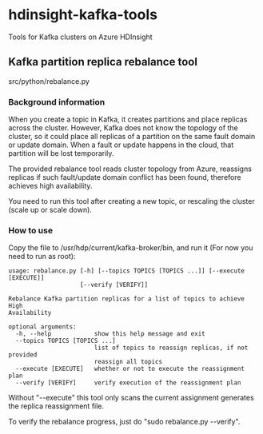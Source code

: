# hdinsight-kafka-tools
Tools for Kafka clusters on Azure HDInsight

## Kafka partition replica rebalance tool
src/python/rebalance.py

### Background information
When you create a topic in Kafka, it creates partitions and place replicas across the cluster. However, Kafka does not know the topology of the cluster, so it could place all replicas of a partition on the same fault domain or update domain. When a fault or update happens in the cloud, that partition will be lost temporarily.

The provided rebalance tool reads cluster topology from Azure, reassigns replicas if such fault/update domain conflict has been found, therefore achieves high availability.

You need to run this tool after creating a new topic, or rescaling the cluster (scale up or scale down).

### How to use
Copy the file to /usr/hdp/current/kafka-broker/bin, and run it (For now you need to run as root):

```
usage: rebalance.py [-h] [--topics TOPICS [TOPICS ...]] [--execute [EXECUTE]]
                    [--verify [VERIFY]]

Rebalance Kafka partition replicas for a list of topics to achieve High
Availability

optional arguments:
  -h, --help            show this help message and exit
  --topics TOPICS [TOPICS ...]
                        list of topics to reassign replicas, if not provided
                        reassign all topics
  --execute [EXECUTE]   whether or not to execute the reassignment plan
  --verify [VERIFY]     verify execution of the reassignment plan
```

Without "--execute" this tool only scans the current assignment generates the replica reassignment file.

To verify the rebalance progress, just do "sudo rebalance.py --verify".
